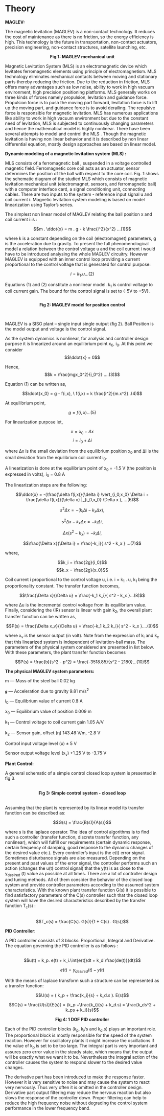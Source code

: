 # Theory

 **MAGLEV:**
								 
The magnetic levitation (MAGLEV) is a non-contact technology. It reduces the cost of maintenance as there is no friction, so the energy efficiency is high. This technology is the future in
transportation, non-contact actuators, precision engineering, non-contact structures, satellite launching, etc.
							
<div align="center">
<img alt="" src="./images/img_content1.png" class="img-fluid"></br>
<b>Fig 1: MAGLEV mechanical unit</b>
</div>
							
Magnetic Levitation System (MLS) is an electromagnetic device which levitates ferromagnetic elements using principle of electromagnetism. MLS technology eliminates mechanical contacts between moving and stationary
parts thereby reducing the friction. Due to the reduction in friction, MLS offers many advantages such as low noise, ability to work in high vacuum environment, high precision positioning platforms. MLS generally works on
three kinds of forces namely propulsion, levitation and guidance force. Propulsion force is to push the moving part forward, levitation force is to lift up the moving part, and guidance force is to avoid derailing. 
The repulsive force is responsible for magnetic levitation. MLS has numerous applications like ability to work in high vacuum environment but due to the
constant need of levitation, MLS is subjected to continuously changing parameters and hence the mathematical model is highly nonlinear. There have been several attempts to model and control the MLS . Though the magnetic levitation is having non linear behavior and it is described by non linear differential equation, mostly design approaches are based on linear model.
															
								
**Dynamic modeling of a magnetic levitation system (MLS) :**
								
MLS consists of a ferromagnetic ball , suspended in a voltage controlled magnetic field. Ferromagnetic core coil acts as an actuator, sensor determines the position of the ball with respect to the core coil.
Fig. 1 shows the schematic diagram of the studied MLS which consists of magnetic levitation mechanical unit (electromagnet, sensors, and ferromagnetic ball) with a computer
interface card, a signal conditioning unit, connecting cables. There are two inputs to the system - reference input signal u and coil current i.
Magnetic levitation system modeling is based on model linearization using Taylor’s series.

The simplest non linear model of MAGLEV relating the ball position <span class="fontCss3">x</span> and coil current <span class="fontCss3">i</span> is :

$$m . \ddot{x} = m . g - k \frac{i^2}{x^2} ...(1)$$
								
where <span class="fontCss3">k</span> is a constant depending on the coil (electromagnet) parameters, g is the acceleration due to gravity.
To present the full phenomenological model a relation between the control voltage <span class="fontCss3">u</span> and 
the coil current <span class="fontCss3">i</span> would have to be introduced analysing the whole MAGLEV circuitry. However MAGLEV is equipped with an inner control loop providing
a current proportional to the control voltage that is generated for control purpose:

$$i = k_1 . u ...(2)$$

Equations (1) and (2) constitute a nonlinear model.
<span class="fontCss3">k<sub>1</sub></span> is control voltage to coil current gain.
The bound for the control signal is set to (-5V to +5V).<br/>

<div align="center">
<img alt="" src="./images/img_content2_2.png" class="img-fluid">
	
<b>Fig 2: MAGLEV model for position control</b>
</div>
<br/>

MAGLEV is a SISO plant – single input single output (fig 2).
Ball Position is the model output and voltage is the control signal.

As the system dynamics is nonlinear, for analysis and controller design purpose it is linearized around an equilibrium point 
<span class="fontCss3">x<sub>0</sub></span>, <span class="fontCss3">i<sub>0</sub></span>. At this point we consider 
$$\ddot{x} = 0$$
								
Hence,
$$k = \frac{mgx_0^2}{i_0^2} ....(3)$$

Equation (1) can be written as,

$$\ddot{x_0} = g - f(i,x), \ f(i,x) = k \frac{i^2}{m.x^2}..(4)$$

At equilibrium point,

$$g = f(i,x)...(5)$$


For linearization purpose let,

$$x = x_0 + \Delta x$$
$$i = i_0 + \Delta i$$
								
where &Delta;<span class="fontCss3">x</span> is the small deviation from the equilibrium position 
<span class="fontCss3">x<sub>0</sub></span> and &Delta;<span class="fontCss3">i</span> is the small deviation from the equilibrium coil current
<span class="fontCss3">i<sub>0</sub></span>.


A linearization is done at the equilibrium point of 
<span class="fontCss3">x<sub>0</sub></span> = -1.5 V (the position is expressed in volts), 
<span class="fontCss3">i<sub>0</sub></span> = 0.8 A

The linearization steps are the following:

$$\ddot{x} = -(\frac{\delta f(i,x)}{\delta i} \vert_{i_0,x_0} \Delta i + \frac{\delta f(i,x)}{\delta x} |_{i_0,x_0} \Delta x ), ...(6)$$

$$s^2\Delta x = -( k_i \Delta i -k_x \Delta x ),$$

$$s^2\Delta x - k_x \Delta x = - k_i \Delta i,$$

$$\Delta x( s^2 - k_x ) = - k_i \Delta i,$$

$$\frac{\Delta x}{\Delta i} = \frac{-k_i}{ s^2 - k_x } ...(7)$$

where,

$$k_i = \frac{2g}{i_0}$$
$$k_x = \frac{2g}{x_0}$$
								
Coil current <span class="fontCss3">i</span> proportional to the control voltage 
<span class="fontCss3">u</span>, i.e. <span class="fontCss3">i = k</span><sub>1</sub> . <span class="fontCss3">u</span>, 
<span class="fontCss3">k</span><sub>1</sub> being the proportionality constant.
The transfer function becomes,

$$\frac{\Delta x}{\Delta u} = \frac{-k_1 k_i}{ s^2 - k_x }...(8)$$

where &Delta;<span class="fontCss3">u</span> is the incremental control voltage from its equilibrium value. Finally, considering the (IR) sensor is
linear with gain <span class="fontCss3">k</span><sub>2</sub>, the overall plant transfer function can be written as,

$$P(s) = \frac{\Delta x_v}{\Delta u} = \frac{-k_1 k_2 k_i}{ s^2 - k_x }....(9)$$

where <span class="fontCss3">x<sub>v</sub></span> is the sensor output (in volt). Note from the expression of
<span class="fontCss3">k<sub>i</sub></span> and
<span class="fontCss3">k<sub>x</sub></span> that this linearized system is independent of levitation-ball mass.
The parameters of the physical system considered are presented in list below. With these parameters, the plant transfer function becomes

$$P(s) = \frac{b}{s^2 - p^2} = \frac{-3518.85}{s^2 - 2180}...(10)$$

<b>The physical MAGLEV system parameters:</b>

<span class="fontCss3">m</span> — Mass of the steel ball 0.02 kg

<i style="font-family:'Times New Roman'"><b>g</b></i> — Acceleration due to gravity 9.81 m/s<sup>2</sup>

<span class="fontCss3">i<sub>0</sub></span> — Equilibrium value of current 0.8 A

<span class="fontCss3">x<sub>0</sub></span> — Equilibrium value of position 0.009 m

<span class="fontCss3">k</span><sub>1</sub> — Control voltage to coil current gain 1.05 A/V

<span class="fontCss3">k</span><sub>2</sub> — Sensor gain, offset (&eta;) 143.48 V/m, -2.8 V

Control input voltage level (<span class="fontCss3">u</span>) &plusmn; 5 V

Sensor output voltage level (<span class="fontCss3">x<sub>v</sub></span>) +1.25 V to -3.75 V


**Plant Control:**
								
A general schematic of a simple control closed loop system is presented in fig 3.<br/><br/>
<div align ="center">
<img alt="" src="./images/img_content6.png" class="img-fluid"></br>
<b>Fig 3: Simple control system - closed loop</b>
</div>
<br/>
								
								
Assuming that the plant is represented by its linear model its transfer function can be described as:<br/>
 
$$G(s) = \frac{B(s)}{A(s)}$$
								 
where <span class="fontCss3">s</span> is the laplace operator. The idea of control algorithms is to find such a controller (transfer function, discrete transfer function, any nonlinear), 
which will fulfill our requirements (certain dynamic response, certain frequency of damping, good response to the dynamic changes of the desired value etc.).
Every controller’s input is the <span class="fontCss3">e(t)</span> error signal. Sometimes disturbance signals are also measured. Depending on the present and past values of the error signal, 
the controller performs such an action (changes the <span class="fontCss3">u(t)</span> control signal) that the <span class="fontCss3">y(t)</span> is as close to the
<span class="fontCss3">y<sub>desired</sub> (t)</span> value as possible at all times.
There are a lot of controller design and tuning methods. All of them consider the behavior of the closed loop system and provide controller parameters according to 
the assumed system characteristics. With the known plant transfer function <span class="fontCss3">G</span><span class="fontCss2">(s)</span> it is possible to find satisfactory parameters of the <span class="fontCss3">C</span><span class="fontCss2">(s)</span> controller such that 
the closed loop system will have the desired characteristics described by the transfer function <span class="fontCss3">T<sub>c</sub></span><span class="fontCss2">(s)</span> :<br/><br/>

$$T_c(s) = \frac{C(s). G(s)}{1 + C(s) . G(s)}$$
 
 
**PID Controller:**
								
A PID controller consists of 3 blocks: Proportional, Integral and Derivative. The equation governing the PID controller is as follows :<br/><br/>
								
$$u(t) = k_p. e(t) + k_i.\int{e(t)}dt + k_d \frac{de(t)}{dt}$$

$$e(t) = y_{desired}(t) - y(t)$$

With the means of laplace transform such a structure can be represented as a transfer function:<br/>

$$U(s) = ( k_p + \frac{k_i}{s} + k_d.s ). E(s)$$

$$C(s) = \frac{U(s)}{E(s)} = (k_p +\frac{k_i}{s} + k_d.s) = \frac{k_ds^2 + k_ps + k_i}{s}$$		
								
<div align="center">
<img alt="" src="./images/PID.png" class="img-fluid"></br>
<b>Fig 4: 1 DOF PID controller</b>
</div>

Each of the PID controller blocks (<span class="fontCss3">k<sub>p</sub></span>, <span class="fontCss3">k<sub>i</sub>/s</span>  and 
<span class="fontCss3">k<sub>d</sub>.s</span>) plays an important role. The proportional block is mostly responsible for the speed of the system reaction. However for oscillatory plants it might increase
the oscillations if the value of <span class="fontCss3">k<sub>p</sub></span> is set to be too large. The integral part is very important and assures zero error value in the steady state,
which means that the output will be exactly what we want it to be. Nevertheless the integral action of the controller causes the system to respond slower to
the desired value changes.<br/>

The derivative part has been introduced to make the response faster. However it is very sensitive to noise and may cause the system to react very nervously.
Thus very often it is omitted in the controller design. Derivative part output filtering may reduce the nervous reaction but also slows the response of 
the controller down. Proper filtering can help to reduce the high frequency noise without degrading the control system performance in the lower frequency band.


<link rel="stylesheet" type="text/css" href="./experiment/simulation/css/MAGLEV.css">						
<script id="MathJax-script" async src="https://cdn.jsdelivr.net/npm/mathjax@3/es5/tex-mml-chtml.js"></script>								
